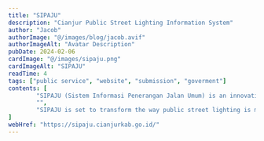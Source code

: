 ```yaml
---
title: "SIPAJU"
description: "Cianjur Public Street Lighting Information System"
author: "Jacob"
authorImage: "@/images/blog/jacob.avif"
authorImageAlt: "Avatar Description"
pubDate: 2024-02-06
cardImage: "@/images/sipaju.png"
cardImageAlt: "SIPAJU"
readTime: 4
tags: ["public service", "website", "submission", "goverment"]
contents: [
        "SIPAJU (Sistem Informasi Penerangan Jalan Umum) is an innovative public street lighting information system developed for the Cianjur Public Service Government. The project aims to modernize and streamline the management of public street lighting infrastructure across Cianjur, enhancing efficiency, transparency, and service quality.",
        "",
        "SIPAJU is set to transform the way public street lighting is managed in Cianjur, leading to a smarter, more responsive, and cost-effective public lighting system. By leveraging technology to enhance operational efficiency and service quality, SIPAJU will contribute to a safer and more sustainable urban environment for Cianjur’s residents."
]
webHref: "https://sipaju.cianjurkab.go.id/"
---
```

